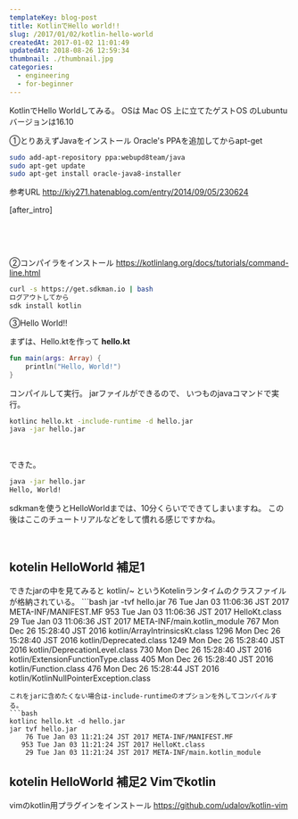 ```yaml
---
templateKey: blog-post
title: KotlinでHello world!!
slug: /2017/01/02/kotlin-hello-world
createdAt: 2017-01-02 11:01:49
updatedAt: 2018-08-26 12:59:34
thumbnail: ./thumbnail.jpg
categories: 
  - engineering
  - for-beginner
---
```


KotlinでHello Worldしてみる。
OSは Mac OS 上に立てたゲストOS のLubuntu バージョンは16.10

①とりあえずJavaをインストール
Oracle's PPAを追加してからapt-get
```bash
sudo add-apt-repository ppa:webupd8team/java
sudo apt-get update
sudo apt-get install oracle-java8-installer

```
参考URL
<a href="http://kiy271.hatenablog.com/entry/2014/09/05/230624">http://kiy271.hatenablog.com/entry/2014/09/05/230624</a>

[after_intro]

&nbsp;

&nbsp;

②コンパイラをインストール
<a href="https://kotlinlang.org/docs/tutorials/command-line.html">https://kotlinlang.org/docs/tutorials/command-line.html</a>
```bash
curl -s https://get.sdkman.io | bash
ログアウトしてから
sdk install kotlin

```
③Hello World!!

まずは、Hello.ktを作って
<strong>hello.kt</strong>
```kotlin
fun main(args: Array) {
    println("Hello, World!")
}

```
コンパイルして実行。
jarファイルができるので、
いつものjavaコマンドで実行。
```bash
kotlinc hello.kt -include-runtime -d hello.jar
java -jar hello.jar

```
&nbsp;

できた。
```bash
java -jar hello.jar
Hello, World!

```
sdkmanを使うとHelloWorldまでは、10分くらいでできてしまいますね。
この後はここのチュートリアルなどをして慣れる感じですかね。

&nbsp;
<h2>kotelin HelloWorld 補足1</h2>
できたjarの中を見てみると
kotlin/~ というKotelinランタイムのクラスファイルが格納されている。
```bash
jar -tvf hello.jar
    76 Tue Jan 03 11:06:36 JST 2017 META-INF/MANIFEST.MF
   953 Tue Jan 03 11:06:36 JST 2017 HelloKt.class
    29 Tue Jan 03 11:06:36 JST 2017 META-INF/main.kotlin_module
   767 Mon Dec 26 15:28:40 JST 2016 kotlin/ArrayIntrinsicsKt.class
  1296 Mon Dec 26 15:28:40 JST 2016 kotlin/Deprecated.class
  1249 Mon Dec 26 15:28:40 JST 2016 kotlin/DeprecationLevel.class
   730 Mon Dec 26 15:28:40 JST 2016 kotlin/ExtensionFunctionType.class
   405 Mon Dec 26 15:28:40 JST 2016 kotlin/Function.class
   476 Mon Dec 26 15:28:44 JST 2016 kotlin/KotlinNullPointerException.class

```
これをjarに含めたくない場合は-include-runtimeのオプションを外してコンパイルする。
```bash
kotlinc hello.kt -d hello.jar
jar tvf hello.jar
    76 Tue Jan 03 11:21:24 JST 2017 META-INF/MANIFEST.MF
   953 Tue Jan 03 11:21:24 JST 2017 HelloKt.class
    29 Tue Jan 03 11:21:24 JST 2017 META-INF/main.kotlin_module

```
<h2>kotelin HelloWorld 補足2 Vimでkotlin</h2>
vimのkotlin用プラグインをインストール
<a href="https://github.com/udalov/kotlin-vim">https://github.com/udalov/kotlin-vim</a>

&nbsp;
